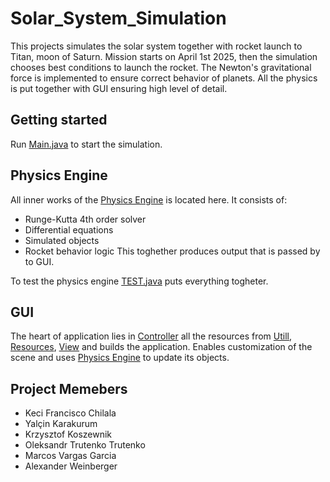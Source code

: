 # Solar_System_Simulation
This projects simulates the solar system together with rocket launch to Titan, moon of Saturn. 
Mission starts on April 1st 2025, then the simulation chooses best conditions to launch the rocket.
The Newton's gravitational force is implemented to ensure correct behavior of planets. 
All the physics is put together with GUI ensuring high level of detail.

## Getting started
Run [Main.java](./Main.java) to start the simulation. 

## Physics Engine
All inner works of the [Physics Engine](./Physics_Engine) is located here. 
It consists of:
- Runge-Kutta 4th order solver 
- Differential equations
- Simulated objects
- Rocket behavior logic
This toghether produces output that is passed by to GUI.

To test the physics engine [TEST.java](./Physics_Engine/src/Physics_Engine/WorkingSolarSystem/TEST.java) puts everything togheter.

## GUI
The heart of application lies in [Controller](./Controller) all the resources from [Utill](./Utill), [Resources](./Resources), [View](./View) and builds the application.
Enables customization of the scene and uses [Physics Engine](./Physics_Engine) to update its objects.

## Project Memebers
- Keci Francisco Chilala
- Yalçin Karakurum
- Krzysztof Koszewnik
- Oleksandr Trutenko Trutenko
- Marcos Vargas Garcia
- Alexander Weinberger





